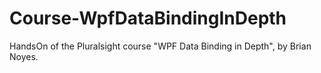 # Course-WpfDataBindingInDepth
HandsOn of the Pluralsight course "WPF Data Binding in Depth", by Brian Noyes.
